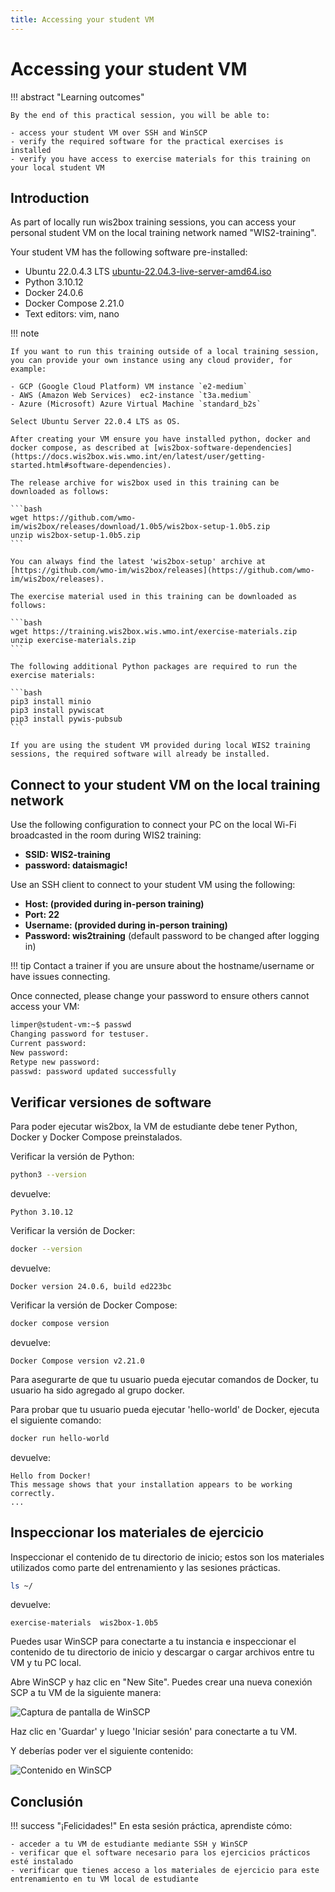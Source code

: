 ```yaml
---
title: Accessing your student VM
---
```


# Accessing your student VM

!!! abstract "Learning outcomes"

    By the end of this practical session, you will be able to:

    - access your student VM over SSH and WinSCP
    - verify the required software for the practical exercises is installed
    - verify you have access to exercise materials for this training on your local student VM

## Introduction

As part of locally run wis2box training sessions, you can access your personal student VM on the local training network named "WIS2-training".

Your student VM has the following software pre-installed:

- Ubuntu 22.0.4.3 LTS [ubuntu-22.04.3-live-server-amd64.iso](https://releases.ubuntu.com/jammy/ubuntu-22.04.3-live-server-amd64.iso)
- Python 3.10.12
- Docker 24.0.6
- Docker Compose 2.21.0
- Text editors: vim, nano

!!! note

    If you want to run this training outside of a local training session, you can provide your own instance using any cloud provider, for example:

    - GCP (Google Cloud Platform) VM instance `e2-medium`
    - AWS (Amazon Web Services)  ec2-instance `t3a.medium` 
    - Azure (Microsoft) Azure Virtual Machine `standard_b2s`

    Select Ubuntu Server 22.0.4 LTS as OS.
    
    After creating your VM ensure you have installed python, docker and docker compose, as described at [wis2box-software-dependencies](https://docs.wis2box.wis.wmo.int/en/latest/user/getting-started.html#software-dependencies).
    
    The release archive for wis2box used in this training can be downloaded as follows:

    ```bash
    wget https://github.com/wmo-im/wis2box/releases/download/1.0b5/wis2box-setup-1.0b5.zip
    unzip wis2box-setup-1.0b5.zip
    ```
    
    You can always find the latest 'wis2box-setup' archive at [https://github.com/wmo-im/wis2box/releases](https://github.com/wmo-im/wis2box/releases).

    The exercise material used in this training can be downloaded as follows:

    ```bash
    wget https://training.wis2box.wis.wmo.int/exercise-materials.zip
    unzip exercise-materials.zip
    ```

    The following additional Python packages are required to run the exercise materials:

    ```bash
    pip3 install minio
    pip3 install pywiscat
    pip3 install pywis-pubsub
    ```

    If you are using the student VM provided during local WIS2 training sessions, the required software will already be installed.

## Connect to your student VM on the local training network

Use the following configuration to connect your PC on the local Wi-Fi broadcasted in the room during WIS2 training:

- **SSID: WIS2-training**
- **password: dataismagic!**

Use an SSH client to connect to your student VM using the following:

- **Host: (provided during in-person training)**
- **Port: 22**
- **Username: (provided during in-person training)**
- **Password: wis2training** (default password to be changed after logging in)

!!! tip
    Contact a trainer if you are unsure about the hostname/username or have issues connecting.

Once connected, please change your password to ensure others cannot access your VM:

```bash
limper@student-vm:~$ passwd
Changing password for testuser.
Current password:
New password:
Retype new password:
passwd: password updated successfully
```

## Verificar versiones de software

Para poder ejecutar wis2box, la VM de estudiante debe tener Python, Docker y Docker Compose preinstalados.

Verificar la versión de Python:
```bash
python3 --version
```
devuelve:
```console
Python 3.10.12
```

Verificar la versión de Docker:
```bash
docker --version
```
devuelve:
```console
Docker version 24.0.6, build ed223bc
```

Verificar la versión de Docker Compose:
```bash
docker compose version
```
devuelve:
```console
Docker Compose version v2.21.0
```

Para asegurarte de que tu usuario pueda ejecutar comandos de Docker, tu usuario ha sido agregado al grupo docker.

Para probar que tu usuario pueda ejecutar 'hello-world' de Docker, ejecuta el siguiente comando:
```bash
docker run hello-world
```

devuelve:
```console
Hello from Docker!
This message shows that your installation appears to be working correctly.
...
```

## Inspeccionar los materiales de ejercicio

Inspeccionar el contenido de tu directorio de inicio; estos son los materiales utilizados como parte del entrenamiento y las sesiones prácticas.

```bash
ls ~/
```
devuelve:
```console
exercise-materials  wis2box-1.0b5
```

Puedes usar WinSCP para conectarte a tu instancia e inspeccionar el contenido de tu directorio de inicio y descargar o cargar archivos entre tu VM y tu PC local.

Abre WinSCP y haz clic en "New Site". Puedes crear una nueva conexión SCP a tu VM de la siguiente manera:

![Captura de pantalla de WinSCP](../assets/img/winscp-student-vm-scp.png)

Haz clic en 'Guardar' y luego 'Iniciar sesión' para conectarte a tu VM.

Y deberías poder ver el siguiente contenido:

![Contenido en WinSCP](../assets/img/winscp-student-vm-exercise-materials.png)

## Conclusión

!!! success "¡Felicidades!"
    En esta sesión práctica, aprendiste cómo:

    - acceder a tu VM de estudiante mediante SSH y WinSCP
    - verificar que el software necesario para los ejercicios prácticos esté instalado
    - verificar que tienes acceso a los materiales de ejercicio para este entrenamiento en tu VM local de estudiante
